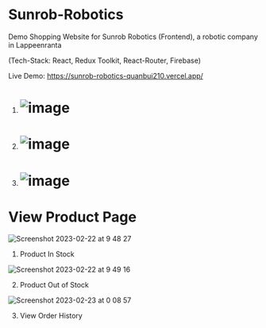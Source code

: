 # Sunrob-Robotics
Demo Shopping Website for Sunrob Robotics (Frontend), a robotic company in Lappeenranta

(Tech-Stack: React, Redux Toolkit, React-Router, Firebase)

Live Demo: https://sunrob-robotics-quanbui210.vercel.app/


1.  # ![image](https://user-images.githubusercontent.com/89993167/211213001-6c01ad3e-acfb-40a2-81b4-5b30335ec04f.png)



2. # ![image](https://user-images.githubusercontent.com/89993167/211213062-6ef79442-648a-4b34-9c9a-89609e07ef4e.png)



3. # ![image](https://user-images.githubusercontent.com/89993167/211213181-ded34d29-6742-49c1-bab4-fcec9f7f6111.png)


# View Product Page

![Screenshot 2023-02-22 at 9 48 27](https://user-images.githubusercontent.com/89993167/220556367-82079fcb-8861-4c28-a0ed-2296bb43f7e4.png)

1. Product In Stock

![Screenshot 2023-02-22 at 9 49 16](https://user-images.githubusercontent.com/89993167/220556394-1b935432-1c91-4066-8a4c-1606bd5aaf5e.png)

2. Product Out of Stock


![Screenshot 2023-02-23 at 0 08 57](https://user-images.githubusercontent.com/89993167/220771104-4cd5697a-390c-43c3-a84e-260d00cae2a2.png)

3. View Order History
